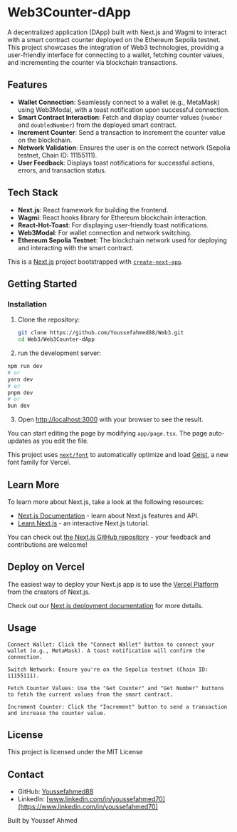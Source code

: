 # Web3Counter-dApp

A decentralized application (DApp) built with Next.js and Wagmi to interact with a smart contract counter deployed on the Ethereum Sepolia testnet. This project showcases the integration of Web3 technologies, providing a user-friendly interface for connecting to a wallet, fetching counter values, and incrementing the counter via blockchain transactions.

## Features

- **Wallet Connection**: Seamlessly connect to a wallet (e.g., MetaMask) using Web3Modal, with a toast notification upon successful connection.
- **Smart Contract Interaction**: Fetch and display counter values (`number` and `doubledNumber`) from the deployed smart contract.
- **Increment Counter**: Send a transaction to increment the counter value on the blockchain.
- **Network Validation**: Ensures the user is on the correct network (Sepolia testnet, Chain ID: 11155111).
- **User Feedback**: Displays toast notifications for successful actions, errors, and transaction status.

## Tech Stack

- **Next.js**: React framework for building the frontend.
- **Wagmi**: React hooks library for Ethereum blockchain interaction.
- **React-Hot-Toast**: For displaying user-friendly toast notifications.
- **Web3Modal**: For wallet connection and network switching.
- **Ethereum Sepolia Testnet**: The blockchain network used for deploying and interacting with the smart contract.


This is a [Next.js](https://nextjs.org) project bootstrapped with [`create-next-app`](https://nextjs.org/docs/app/api-reference/cli/create-next-app).

## Getting Started

### Installation

1. Clone the repository:

   ```bash
   git clone https://github.com/Youssefahmed88/Web3.git
   cd Web3/Web3Counter-dApp
   ```
2. run the development server:

```bash
npm run dev
# or
yarn dev
# or
pnpm dev
# or
bun dev
```

3. Open [http://localhost:3000](http://localhost:3000) with your browser to see the result.

You can start editing the page by modifying `app/page.tsx`. The page auto-updates as you edit the file.

This project uses [`next/font`](https://nextjs.org/docs/app/building-your-application/optimizing/fonts) to automatically optimize and load [Geist](https://vercel.com/font), a new font family for Vercel.

## Learn More

To learn more about Next.js, take a look at the following resources:

- [Next.js Documentation](https://nextjs.org/docs) - learn about Next.js features and API.
- [Learn Next.js](https://nextjs.org/learn) - an interactive Next.js tutorial.

You can check out [the Next.js GitHub repository](https://github.com/vercel/next.js) - your feedback and contributions are welcome!

## Deploy on Vercel

The easiest way to deploy your Next.js app is to use the [Vercel Platform](https://vercel.com/new?utm_medium=default-template&filter=next.js&utm_source=create-next-app&utm_campaign=create-next-app-readme) from the creators of Next.js.

Check out our [Next.js deployment documentation](https://nextjs.org/docs/app/building-your-application/deploying) for more details.


## Usage

    Connect Wallet: Click the "Connect Wallet" button to connect your wallet (e.g., MetaMask). A toast notification will confirm the connection.

    Switch Network: Ensure you're on the Sepolia testnet (Chain ID: 11155111).

    Fetch Counter Values: Use the "Get Counter" and "Get Number" buttons to fetch the current values from the smart contract.

    Increment Counter: Click the "Increment" button to send a transaction and increase the counter value.

## License

This project is licensed under the MIT License

## Contact

- GitHub: [Youssefahmed88](https://github.com/Youssefahmed88)
- LinkedIn: [www.linkedin.com/in/youssefahmed70](https://www.linkedin.com/in/youssefahmed70)


Built by Youssef Ahmed